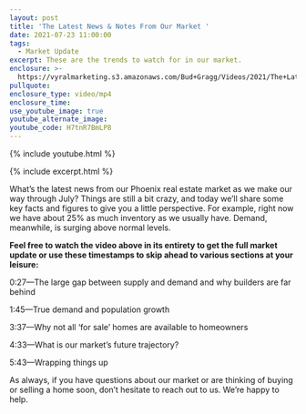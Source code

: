 ```yaml
---
layout: post
title: 'The Latest News & Notes From Our Market '
date: 2021-07-23 11:00:00
tags:
  - Market Update
excerpt: These are the trends to watch for in our market.
enclosure: >-
  https://vyralmarketing.s3.amazonaws.com/Bud+Gragg/Videos/2021/The+Latest+News+%26+Notes+From+Our+Market.mp4
pullquote:
enclosure_type: video/mp4
enclosure_time:
use_youtube_image: true
youtube_alternate_image:
youtube_code: H7tnR7BmLP8
---
```

{% include youtube.html %}

{% include excerpt.html %}

What’s the latest news from our Phoenix real estate market as we make our way through July? Things are still a bit crazy, and today we’ll share some key facts and figures to give you a little perspective. For example, right now we have about 25% as much inventory as we usually have. Demand, meanwhile, is surging above normal levels.&nbsp;

**Feel free to watch the video above in its entirety to get the full market update or use these timestamps to skip ahead to various sections at your leisure:**

0:27—The large gap between supply and demand and why builders are far behind

1:45—True demand and population growth

3:37—Why not all ‘for sale’ homes are available to homeowners&nbsp;

4:33—What is our market’s future trajectory?

5:43—Wrapping things up

As always, if you have questions about our market or are thinking of buying or selling a home soon, don’t hesitate to reach out to us. We’re happy to help.
